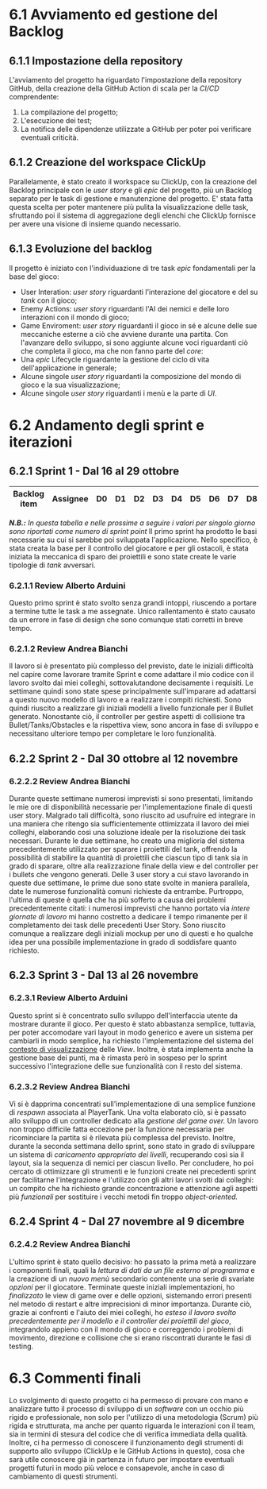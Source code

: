 # 6.1 Avviamento ed gestione del Backlog
## 6.1.1 Impostazione della repository
L'avviamento del progetto ha riguardato l'impostazione della repository GitHub, della creazione della GitHub Action di scala per la *CI/CD* comprendente:
1. La compilazione del progetto;
2. L'esecuzione dei test;
3. La notifica delle dipendenze utilizzate a GitHub per poter poi verificare eventuali criticità.
## 6.1.2 Creazione del workspace ClickUp
Parallelamente, è stato creato il workspace su ClickUp, con la creazione del Backlog principale con le *user story* e gli *epic* del progetto, più un Backlog separato per le task di gestione e manutenzione del progetto.
E' stata fatta questa scelta per poter mantenere più pulita la visualizzazione delle task, sfruttando poi il sistema di aggregazione degli elenchi che ClickUp fornisce per avere una visione di insieme quando necessario.
## 6.1.3 Evoluzione del backlog
Il progetto è iniziato con l'individuazione di tre task *epic* fondamentali per la base del gioco:
- User Interation: *user story* riguardanti l'interazione del giocatore e del su *tank* con il gioco;
- Enemy Actions: *user story* riguardanti l'AI dei nemici e delle loro interazioni con il mondo di gioco;
- Game Enviroment: *user story* riguardanti il gioco in sé e alcune delle sue meccaniche esterne a ciò che avviene durante una partita.
Con l'avanzare dello sviluppo, si sono aggiunte alcune voci riguardanti ciò che completa il gioco, ma che non fanno parte del *core*:
- Una *epic* Lifecycle riguardante la gestione del ciclo di vita dell'applicazione in generale;
- Alcune singole *user story* riguardanti la composizione del mondo di gioco e la sua visualizzazione;
- Alcune singole *user story* riguardanti i menù e la parte di *UI*.
# 6.2 Andamento degli sprint e iterazioni
## 6.2.1 Sprint 1 - Dal 16 al 29 ottobre
|Backlog item|Assignee|D0|D1|D2|D3|D4|D5|D6|D7|D8|D9|D10|D11|D12|D13|D14|
|---------|--------|--|--|--|--|--|--|--|--|--|--|---|---|---|---|---|
***N.B.:** In questa tabella e nelle prossime a seguire i valori per singolo giorno sono riportati come numero di sprint point*
Il primo sprint ha prodotto le basi necessarie su cui si sarebbe poi sviluppata l'applicazione.
Nello specifico, è stata creata la base per il controllo del giocatore e per gli ostacoli, è stata iniziata la meccanica di sparo dei proiettili e sono state create le varie tipologie di *tank* avversari.
### 6.2.1.1 Review Alberto Arduini
Questo primo sprint è stato svolto senza grandi intoppi, riuscendo a portare a termine tutte le task a me assegnate.
Unico rallentamento è stato causato da un errore in fase di design che sono comunque stati corretti in breve tempo.
### 6.2.1.2 Review Andrea Bianchi
Il lavoro si è presentato più complesso del previsto, date le iniziali difficoltà nel capire come lavorare tramite Sprint e come adattare
il mio codice con il lavoro svolto dai miei colleghi, sottovalutandone decisamente i requisiti. Le settimane quindi sono state spese principalmente sull'imparare ad adattarsi a questo
nuovo modello di lavoro e a realizzare i compiti richiesti. Sono quindi riuscito a realizzare gli iniziali modelli a livello funzionale per il Bullet generato.
Nonostante ciò, il controller per gestire aspetti di collisione tra Bullet/Tanks/Obstacles e la
rispettiva view, sono ancora in fase di sviluppo e necessitano ulteriore tempo per completare le loro funzionalità.
## 6.2.2 Sprint 2 - Dal 30 ottobre al 12 novembre
### 6.2.2.2 Review Andrea Bianchi
Durante queste settimane numerosi imprevisti si sono presentati, limitando le mie ore di disponibilità necessarie per l'implementazione finale di questi user story. Malgrado tali difficoltà, sono riuscito ad usufruire ed integrare in una maniera che ritengo sia sufficientemente ottimizzata il lavoro dei miei colleghi, elaborando così una soluzione ideale per la risoluzione dei task necessari.
Durante le due settimane, ho creato una miglioria del sistema precedentemente utilizzato per sparare i proiettili del tank, offrendo la possibilità di stabilire la quantità di proiettili che ciascun tipo di tank sia in grado di sparare, oltre alla realizzazione finale della view e del controller per i bullets che vengono generati.
Delle 3 user story a cui stavo lavorando in queste due settimane, le prime due sono state svolte in maniera parallela, date le numerose funzionalità comuni richieste da entrambe. 
Purtroppo, l'ultima di queste è quella che ha più sofferto a causa dei problemi precedentemente citati: i numerosi imprevisti che hanno portato via *intere giornate di lavoro* mi hanno costretto a dedicare il tempo rimanente per il completamento dei task delle precedenti User Story.
Sono riuscito comunque a realizzare degli iniziali mockup per uno di questi e ho qualche idea per una possibile implementazione in grado di soddisfare quanto richiesto.
## 6.2.3 Sprint 3 - Dal 13 al 26 novembre
### 6.2.3.1 Review Alberto Arduini
Questo sprint si è concentrato sullo sviluppo dell'interfaccia utente da mostrare durante il gioco.
Per questo è stato abbastanza semplice, tuttavia, per poter accomodare vari layout in modo generico e avere un sistema per cambiarli in modo semplice, ha richiesto l'implementazione del sistema del [contesto di visualizzazione](4_Design_di_dettaglio.md#4%202%20Contesto%20di%20visualizzazione) delle *View*.
Inoltre, è stata implementa anche la gestione base dei punti, ma è rimasta però in sospeso per lo sprint successivo l'integrazione delle sue funzionalità con il resto del sistema.
### 6.2.3.2 Review Andrea Bianchi
Vi si è dapprima concentrati sull'implementazione di una semplice funzione di *respawn* associata al PlayerTank. Una volta elaborato ciò, si è passato allo sviluppo di un controller dedicato alla *gestione del game over.*
Un lavoro non troppo difficile fatta eccezione per la funzione necessaria per ricominciare la partita si è rilevata più complessa del previsto.
Inoltre, durante la seconda settimana dello sprint, sono stato in grado di sviluppare un sistema di *caricamento appropriato dei livelli*, recuperando così sia il layout, sia la sequenza di nemici per ciascun livello.
Per concludere, ho poi cercato di ottimizzare gli strumenti e le funzioni create nei precedenti sprint per facilitarne l'integrazione e l'utilizzo con gli altri lavori
svolti dai colleghi: un compito che ha richiesto grande concentrazione e attenzione agli aspetti più *funzionali* per sostituire i vecchi metodi fin troppo *object-oriented.*
## 6.2.4 Sprint 4 - Dal 27 novembre al 9 dicembre
### 6.2.4.2 Review Andrea Bianchi
L'ultimo sprint è stato quello decisivo: ho passato la prima metà a realizzare i componenti finali, quali la *lettura di dati da un file esterno al programma*
e la creazione di un *nuovo menù* secondario contenente una serie di svariate *opzioni* per il giocatore.
Terminate queste iniziali implementazioni, ho *finalizzato* le view di game over e delle opzioni, sistemando errori presenti nel metodo di restart e altre imprecisioni di minor importanza.
Durante ciò, grazie ai confronti e l'aiuto dei miei colleghi, ho *esteso il lavoro svolto precedentemente per il modello e il controller dei proiettili del gioco*, integrandolo appieno
con il mondo di gioco e correggendo i problemi di movimento, direzione e collisione che si erano riscontrati durante le fasi di testing.
# 6.3 Commenti finali
Lo svolgimento di questo progetto ci ha permesso di provare con mano e analizzare tutto il processo di sviluppo di un *software* con un occhio più rigido e professionale, non solo per l'utilizzo di una metodologia (Scrum) più rigida e strutturata, ma anche per quanto riguarda le interazioni con il team, sia in termini di stesura del codice che di verifica immediata della qualità.
Inoltre, ci ha permesso di conoscere il funzionamento degli strumenti di supporto allo sviluppo (ClickUp e le GitHub Actions in questo), cosa che sarà utile conoscere già in partenza in futuro per impostare eventuali progetti futuri in modo più veloce e consapevole, anche in caso di cambiamento di questi strumenti.